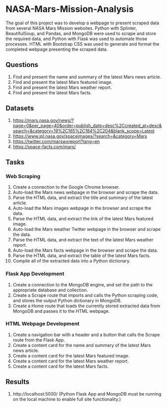 # NASA-Mars-Mission-Analysis

The goal of this project was to develop a webpage to present scraped data from several NASA Mars Mission websites. Python with Splinter, BeautifulSoup, and Pandas, and MongoDB were used to scrape and store the required data, and Python with Flask was used to automate those processes. HTML with Bootstrap CSS was used to generate and format the completed webpage presenting the scraped data.

## Questions

1. Find and present the name and summary of the latest Mars news article.
2. Find and present the latest Mars featured image.
3. Find and present the latest Mars weather report.
4. Find and present the latest Mars facts.

## Datasets

1. https://mars.nasa.gov/news/?page=0&per_page=40&order=publish_date+desc%2Ccreated_at+desc&search=&category=19%2C165%2C184%2C204&blank_scope=Latest
2. https://www.jpl.nasa.gov/spaceimages/?search=&category=Mars
3. https://twitter.com/marswxreport?lang=en
4. https://space-facts.com/mars/

## Tasks

### Web Scraping

1. Create a connection to the Google Chrome browser.
2. Auto-load the Mars news webpage in the browser and scrape the data.
3. Parse the HTML data, and extract the title and summary of the latest article.
4. Auto-load the Mars images webpage in the browser and scrape the data.
5. Parse the HTML data, and extract the link of the latest Mars featured image.
6. Auto-load the Mars weather Twitter webpage in the browser and scrape the data.
7. Parse the HTML data, and extract the text of the latest Mars weather report.
8. Auto-load the Mars facts webpage in the browser and scrape the data.
9. Parse the HTML data, and extract the table of the latest Mars facts.
10. Compile all of the extracted data into a Python dictionary.

### Flask App Development

1. Create a connection to the MongoDB engine, and set the path to the appropriate database and collection.
2. Create a Scrape route that imports and calls the Python scraping code, and stores the output Python dictionary in MongoDB.
3. Create a Home route that loads the currently stored extracted data from MongoDB and passes it to the HTML webpage.

### HTML Webpage Development

1. Create a navigation bar with a header and a button that calls the Scrape route from the Flask App.
2. Create a content card for the name and summary of the latest Mars news article.
3. Create a content card for the latest Mars featured image.
4. Create a content card for the latest Mars weather report.
5. Create a content card for the latest Mars facts.

## Results

1. http://localhost:5000/ (Python Flask App and MongoDB must be running on the local machine to enable full site functionality.)